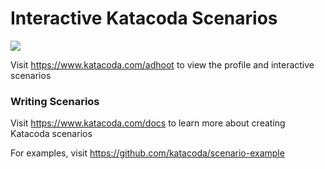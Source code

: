 # Interactive Katacoda Scenarios

[![](http://shields.katacoda.com/katacoda/adhoot/count.svg)](https://www.katacoda.com/adhoot "Get your profile on Katacoda.com")

Visit https://www.katacoda.com/adhoot to view the profile and interactive scenarios

### Writing Scenarios
Visit https://www.katacoda.com/docs to learn more about creating Katacoda scenarios

For examples, visit https://github.com/katacoda/scenario-example
